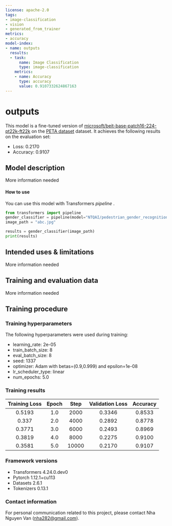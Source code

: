 ```yaml
---
license: apache-2.0
tags:
- image-classification
- vision
- generated_from_trainer
metrics:
- accuracy
model-index:
- name: outputs
  results:
  - task:
      name: Image Classification
      type: image-classification
    metrics:
    - name: Accuracy
      type: accuracy
      value: 0.9107332624867163
---
```


<!-- This model card has been generated automatically according to the information the Trainer had access to. You
should probably proofread and complete it, then remove this comment. -->

# outputs

This model is a fine-tuned version of [microsoft/beit-base-patch16-224-pt22k-ft22k](https://huggingface.co/microsoft/beit-base-patch16-224-pt22k-ft22k) on the [PETA dataset](http://mmlab.ie.cuhk.edu.hk/projects/PETA_files/Pedestrian%20Attribute%20Recognition%20At%20Far%20Distance.pdf) dataset.
It achieves the following results on the evaluation set:
- Loss: 0.2170
- Accuracy: 0.9107

## Model description

More information needed

#### How to use

You can use this model with Transformers *pipeline* .

```python
from transformers import pipeline
gender_classifier = pipeline(model="NTQAI/pedestrian_gender_recognition")
image_path = "abc.jpg"

results = gender_classifier(image_path)
print(results)
```

## Intended uses & limitations

More information needed

## Training and evaluation data

More information needed

## Training procedure

### Training hyperparameters

The following hyperparameters were used during training:
- learning_rate: 2e-05
- train_batch_size: 8
- eval_batch_size: 8
- seed: 1337
- optimizer: Adam with betas=(0.9,0.999) and epsilon=1e-08
- lr_scheduler_type: linear
- num_epochs: 5.0

### Training results

| Training Loss | Epoch | Step  | Validation Loss | Accuracy |
|:-------------:|:-----:|:-----:|:---------------:|:--------:|
| 0.5193        | 1.0   | 2000  | 0.3346          | 0.8533   |
| 0.337         | 2.0   | 4000  | 0.2892          | 0.8778   |
| 0.3771        | 3.0   | 6000  | 0.2493          | 0.8969   |
| 0.3819        | 4.0   | 8000  | 0.2275          | 0.9100   |
| 0.3581        | 5.0   | 10000 | 0.2170          | 0.9107   |


### Framework versions

- Transformers 4.24.0.dev0
- Pytorch 1.12.1+cu113
- Datasets 2.6.1
- Tokenizers 0.13.1

### Contact information
For personal communication related to this project, please contact Nha Nguyen Van (nha282@gmail.com).